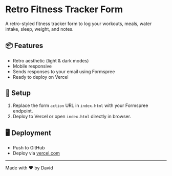 
# Retro Fitness Tracker Form

A retro-styled fitness tracker form to log your workouts, meals, water intake, sleep, weight, and notes.

## 📦 Features
- Retro aesthetic (light & dark modes)
- Mobile responsive
- Sends responses to your email using Formspree
- Ready to deploy on Vercel

## 🚀 Setup

1. Replace the form `action` URL in `index.html` with your Formspree endpoint.
2. Deploy to Vercel or open `index.html` directly in browser.

## 🖥️ Deployment

- Push to GitHub
- Deploy via [vercel.com](https://vercel.com)

---

Made with ❤️ by David
